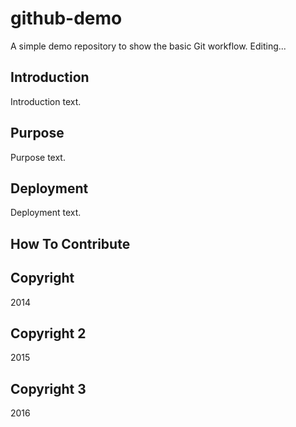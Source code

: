 # github-demo

A simple demo repository to show the basic Git workflow.
Editing...

## Introduction

Introduction text.

## Purpose

Purpose text.

## Deployment

Deployment text.

## How To Contribute

## Copyright

2014

## Copyright 2

2015

## Copyright 3

2016
